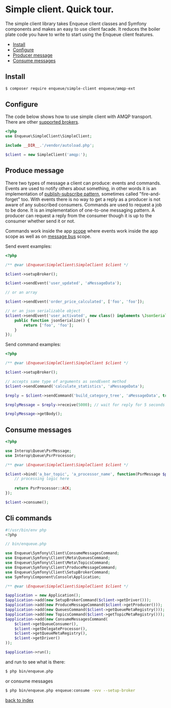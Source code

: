 # Simple client. Quick tour.

The simple client library takes Enqueue client classes and Symfony components and makes an easy to use client facade.
It reduces the boiler plate code you have to write to start using the Enqueue client features.

* [Install](#install)
* [Configure](#configure)
* [Producer message](#produce-message)
* [Consume messages](#consume-messages)

## Install

```bash
$ composer require enqueue/simple-client enqueue/amqp-ext
```

## Configure

The code below shows how to use simple client with AMQP transport. There are other [supported brokers](supported_brokers.md).

```php
<?php
use Enqueue\SimpleClient\SimpleClient;

include __DIR__.'/vendor/autoload.php';

$client = new SimpleClient('amqp:');
```

## Produce message

There two types of message a client can produce: events and commands.
Events are used to notify others about something, in other words it is an implementation of [publish-subscribe pattern](https://en.wikipedia.org/wiki/Publish%E2%80%93subscribe_pattern), sometimes called "fire-and-forget" too.
With events there is no way to get a reply as a producer is not aware of any subscribed consumers.
Commands are used to request a job to be done. It is an implementation of one-to-one messaging pattern.
A producer can request a reply from the consumer though it is up to the consumer whether send it or not. 

Commands work inside the app [scope](message_examples.md#scope) where events work inside the app scope as well as on [message bus](message_bus.md) scope.      

Send event examples:
  
```php
<?php

/** @var \Enqueue\SimpleClient\SimpleClient $client */

$client->setupBroker();

$client->sendEvent('user_updated', 'aMessageData');

// or an array

$client->sendEvent('order_price_calculated', ['foo', 'foo']);

// or an json serializable object
$client->sendEvent('user_activated', new class() implements \JsonSerializable {
    public function jsonSerialize() {
        return ['foo', 'foo'];
    }
});
```

Send command examples:
  
```php
<?php

/** @var \Enqueue\SimpleClient\SimpleClient $client */

$client->setupBroker();

// accepts same type of arguments as sendEvent method
$client->sendCommand('calculate_statistics', 'aMessageData');

$reply = $client->sendCommand('build_category_tree', 'aMessageData', true);

$replyMessage = $reply->receive(5000); // wait for reply for 5 seconds

$replyMessage->getBody();
```

## Consume messages

```php
<?php

use Interop\Queue\PsrMessage;
use Interop\Queue\PsrProcessor;

/** @var \Enqueue\SimpleClient\SimpleClient $client */

$client->bind('a_bar_topic', 'a_processor_name', function(PsrMessage $psrMessage) {
    // processing logic here
    
    return PsrProcessor::ACK;
});

$client->consume();
```

## Cli commands

```php
#!/usr/bin/env php
<?php

// bin/enqueue.php

use Enqueue\Symfony\Client\ConsumeMessagesCommand;
use Enqueue\Symfony\Client\Meta\QueuesCommand;
use Enqueue\Symfony\Client\Meta\TopicsCommand;
use Enqueue\Symfony\Client\ProduceMessageCommand;
use Enqueue\Symfony\Client\SetupBrokerCommand;
use Symfony\Component\Console\Application;

/** @var \Enqueue\SimpleClient\SimpleClient $client */

$application = new Application();
$application->add(new SetupBrokerCommand($client->getDriver()));
$application->add(new ProduceMessageCommand($client->getProducer()));
$application->add(new QueuesCommand($client->getQueueMetaRegistry()));
$application->add(new TopicsCommand($client->getTopicMetaRegistry()));
$application->add(new ConsumeMessagesCommand(
    $client->getQueueConsumer(),
    $client->getDelegateProcessor(),
    $client->getQueueMetaRegistry(),
    $client->getDriver()
));

$application->run();
```

and run to see what is there:

```bash
$ php bin/enqueue.php 
```

or consume messages

```bash
$ php bin/enqueue.php enqueue:consume -vvv --setup-broker 
```

[back to index](../index.md)
